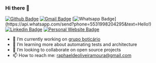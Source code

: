 ### Hi there 👋

[![Github Badge](https://img.shields.io/badge/-Github-000?style=for-the-badge&logo=Github&logoColor=white&link=https://github.com/raphaeloliveiramoura)](https://github.com/raphaeloliveiramoura)
[![Gmail Badge](https://img.shields.io/badge/-Gmail-c14438?style=for-the-badge&logo=Gmail&logoColor=white&link=mailto:raphaeldeoliveiramoura@gmail.com)](mailto:raphaeldeoliveiramoura@gmail.com)
[![Whatsapp Badge](https://img.shields.io/badge/-Whatsapp-4CA143?style=for-the-badge&labelColor=4CA143&logo=whatsapp&logoColor=white&link=https://api.whatsapp.com/send?phone=5531998204295&text=Olá!)](https://api.whatsapp.com/send?phone=5531998204295&text=Hello!)
[![Linkedin Badge](https://img.shields.io/badge/-LinkedIn-blue?style=for-the-badge&logo=Linkedin&logoColor=white)](https://www.linkedin.com/in/raphaeloliveiramoura/)
[![Personal Website Badge](https://img.shields.io/badge/-Website-blue?style=for-the-badge&logo=Next.js&logoColor=white)](https://raphaeloliveira.dev/)

- 🔭 I’m currently working on [grupo boticário](https://www.grupoboticario.com.br/)
- 🌱 I’m learning more about automating tests and architecture
- 👯 I’m looking to collaborate on open source projects
- 📫 How to reach me: raphaeldeoliveiramoura@gmail.com

